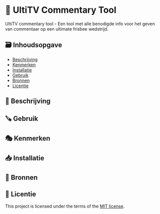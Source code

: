 # 📣 UltiTV Commentary Tool
<!-- Geef je project een titel en schrijf in één zin wat het is -->
UltiTV commentary tool - Een tool met alle benodigde info voor het geven van commentaar op een ultimate frisbee wedstrijd.

## 🗃️ Inhoudsopgave

  * [Beschrijving](#-beschrijving)
  * [Kenmerken](#-kenmerken)
  * [Installatie](#-installatie)
  * [Gebruik](#-gebruik)
  * [Bronnen](#-bronnen)
  * [Licentie](#-licentie)

## 📜 Beschrijving
<!-- Bij Beschrijving staat kort beschreven wat voor project het is en wat je hebt gemaakt -->
<!-- Voeg een mooie poster visual toe 📸 -->
<!-- Voeg een link toe naar Github Pages 🌐-->

## 🪚 Gebruik
<!-- Bij Gebruik staat de user story, hoe het werkt en wat je er mee kan. -->

## 🎭 Kenmerken
<!-- Bij Kenmerken staat welke technieken zijn gebruikt en hoe. Wat is de HTML structuur? Wat zijn de belangrijkste dingen in CSS? Wat is er met JS gedaan en hoe? Misschien heb je iets met NodeJS gedaan, of heb je een framwork of library gebruikt? -->

## 📥 Installatie
<!-- Bij Instalatie staat hoe een andere developer aan jouw repo kan werken -->

## 📘 Bronnen

## 🪪 Licentie

This project is licensed under the terms of the [MIT license](./LICENSE).
